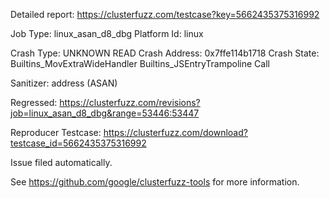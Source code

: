 Detailed report: https://clusterfuzz.com/testcase?key=5662435375316992

Job Type: linux_asan_d8_dbg
Platform Id: linux

Crash Type: UNKNOWN READ
Crash Address: 0x7ffe114b1718
Crash State:
  Builtins_MovExtraWideHandler
  Builtins_JSEntryTrampoline
  Call
  
Sanitizer: address (ASAN)

Regressed: https://clusterfuzz.com/revisions?job=linux_asan_d8_dbg&range=53446:53447

Reproducer Testcase: https://clusterfuzz.com/download?testcase_id=5662435375316992

Issue filed automatically.

See https://github.com/google/clusterfuzz-tools for more information.